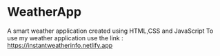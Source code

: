 # WeatherApp
A smart weather application created using HTML,CSS and JavaScript
To use my weather application use the link : https://instantweatherinfo.netlify.app
